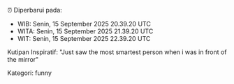 ⏰ Diperbarui pada:
- WIB: Senin, 15 September 2025 20.39.20 UTC
- WITA: Senin, 15 September 2025 21.39.20 UTC
- WIT: Senin, 15 September 2025 22.39.20 UTC

Kutipan Inspiratif:
"Just saw the most smartest person when i was in front of the mirror"


Kategori: funny

